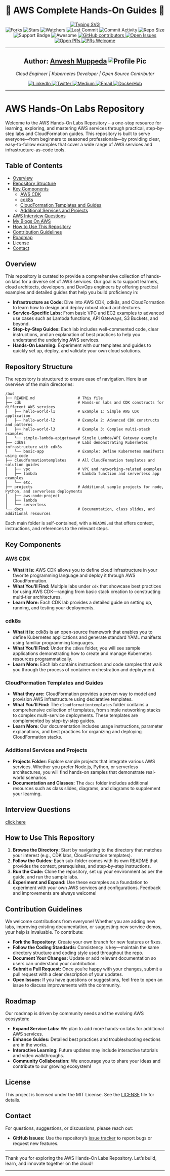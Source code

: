 <div align="center"> 
  <h1>🚀 AWS Complete Hands‑On Guides 🌟</h1>
  
  <a href="https://github.com/anveshmuppeda/aws">
    <img src="https://readme-typing-svg.demolab.com?font=italic&weight=700&size=18&duration=4000&pause=1500&color=FF9900&center=true&width=600&lines=Learn+AWS+with+hands-on+guides+and+real+projects." alt="Typing SVG" />
  </a>  

  <br/>

  <!-- GitHub Repo Shields -->
  <img src="https://img.shields.io/github/forks/anveshmuppeda/aws" alt="Forks"/>
  <img src="https://img.shields.io/github/stars/anveshmuppeda/aws" alt="Stars"/>
  <img src="https://img.shields.io/github/watchers/anveshmuppeda/aws" alt="Watchers"/>
  <img src="https://img.shields.io/github/last-commit/anveshmuppeda/aws" alt="Last Commit"/>
  <img src="https://img.shields.io/github/commit-activity/m/anveshmuppeda/aws" alt="Commit Activity"/>
  <img src="https://img.shields.io/github/repo-size/anveshmuppeda/aws" alt="Repo Size"/>
  <img src="https://img.shields.io/static/v1?label=Support&message=If%20Useful&style=flat&color=BC4E99" alt="Support Badge"/>


  <img src="https://awesome.re/badge.svg" alt="Awesome"/>
  <a href="https://github.com/anveshmuppeda/aws/graphs/contributors">
    <img src="https://img.shields.io/github/contributors/anveshmuppeda/aws" alt="GitHub contributors"/>
  </a>
  <a href="https://github.com/anveshmuppeda/aws/issues">
    <img src="https://img.shields.io/github/issues/anveshmuppeda/aws" alt="Open Issues"/>
  </a>
  <a href="https://github.com/anveshmuppeda/aws/pulls">
    <img src="https://img.shields.io/github/issues-pr-raw/anveshmuppeda/aws" alt="Open PRs"/>
  </a>
  <a href="https://github.com/anveshmuppeda/aws/pulls">
    <img src="https://img.shields.io/badge/PRs-welcome-brightgreen.svg?style=flat-square" alt="PRs Welcome"/>
  </a>
</div>

---

<div align="center">
  <h2><b>Author: <a href="https://github.com/anveshmuppeda">Anvesh Muppeda</a> 
    <img src="https://avatars.githubusercontent.com/u/115966808?v=4&s=20" alt="Profile Pic"/></b>
  </h2>
  <p><i>Cloud Engineer | Kubernetes Developer | Open Source Contributor</i></p>

  <!-- Social Media Badges -->
  <a href="https://www.linkedin.com/in/anveshmuppeda/">
    <img src="https://img.shields.io/badge/LinkedIn-Connect-blue?logo=linkedin&style=flat" alt="LinkedIn"/>
  </a>
  <a href="https://twitter.com/Anvesh66743877">
    <img src="https://img.shields.io/badge/Twitter-Follow-blue?logo=twitter&style=flat" alt="Twitter"/>
  </a>
  <a href="https://medium.com/@muppedaanvesh">
    <img src="https://img.shields.io/badge/Medium-Blog-black?logo=medium&style=flat" alt="Medium"/>
  </a>
  <a href="mailto:muppedaanvesh@gmail.com">
    <img src="https://img.shields.io/badge/Email-Contact%20Me-red?logo=gmail&style=flat" alt="Email"/>
  </a>
  <a href="https://hub.docker.com/u/anvesh35">
    <img src="https://img.shields.io/badge/DockerHub-Profile-blue?logo=docker&style=flat" alt="DockerHub"/>
  </a>
</div>

---
# AWS Hands-On Labs Repository

Welcome to the AWS Hands-On Labs Repository – a one-stop resource for learning, exploring, and mastering AWS services through practical, step-by-step labs and CloudFormation guides. This repository is built to serve everyone—from beginners to seasoned professionals—by providing clear, easy-to-follow examples that cover a wide range of AWS services and infrastructure-as-code tools.

## Table of Contents

- [Overview](#overview)
- [Repository Structure](#repository-structure)
- [Key Components](#key-components)
  - [AWS CDK](#aws-cdk)
  - [cdk8s](#cdk8s)
  - [CloudFormation Templates and Guides](#cloudformation-templates-and-guides)
  - [Additional Services and Projects](#additional-services-and-projects)
- [AWS Interview Questions](#awsinterviewquestions)
- [My Blogs On AWS](#my-blogs-on-aws)
- [How to Use This Repository](#how-to-use-this-repository)
- [Contribution Guidelines](#contribution-guidelines)
- [Roadmap](#roadmap)
- [License](#license)
- [Contact](#contact)

## Overview

This repository is curated to provide a comprehensive collection of hands-on labs for a diverse set of AWS services. Our goal is to support learners, cloud architects, developers, and DevOps engineers by offering practical examples and detailed guides that help you build proficiency in:
- **Infrastructure as Code:** Dive into AWS CDK, cdk8s, and CloudFormation to learn how to design and deploy robust cloud architectures.
- **Service-Specific Labs:** From basic VPC and EC2 examples to advanced use cases such as Lambda functions, API Gateways, S3 Buckets, and beyond.
- **Step-by-Step Guides:** Each lab includes well-commented code, clear instructions, and an explanation of best practices to help you understand the underlying AWS services.
- **Hands-On Learning:** Experiment with our templates and guides to quickly set up, deploy, and validate your own cloud solutions.

## Repository Structure

The repository is structured to ensure ease of navigation. Here is an overview of the main directories:

```
/aws
├── README.md                   # This file
├── cdk                         # Hands-on labs and CDK constructs for different AWS services
│   ├── hello-world-l1          # Example 1: Simple AWS CDK application
│   ├── hello-world-l2          # Example 2: Advanced CDK constructs and patterns
│   ├── hello-world-l3          # Example 3: Complex multi-stack examples
│   └── simple-lambda-apigateway# Single Lambda/API Gateway example
├── cdk8s                       # Labs demonstrating Kubernetes infrastructure with cdk8s
│   └── basic-app               # Example: Define Kubernetes manifests using code
├── cloudformationtemplates     # All CloudFormation templates and solution guides
│   ├── vpc                     # VPC and networking-related examples
│   ├── lambda                  # Lambda function and serverless app examples
│   └── etc.
├── projects                    # Additional sample projects for node, Python, and serverless deployments
│   ├── aws-node-project
│   ├── lambda
│   └── serverless
└── docs                        # Documentation, class slides, and additional resources
```

Each main folder is self-contained, with a `README.md` that offers context, instructions, and references to the relevant steps.

## Key Components

### AWS CDK

- **What it is:** AWS CDK allows you to define cloud infrastructure in your favorite programming language and deploy it through AWS CloudFormation.
- **What You’ll Find:** Multiple labs under `cdk` that showcase best practices for using AWS CDK—ranging from basic stack creation to constructing multi-tier architectures.
- **Learn More:** Each CDK lab provides a detailed guide on setting up, running, and testing your deployments.

### cdk8s

- **What it is:** cdk8s is an open-source framework that enables you to define Kubernetes applications and generate standard YAML manifests using familiar programming languages.
- **What You’ll Find:** Under the `cdk8s` folder, you will see sample applications demonstrating how to create and manage Kubernetes resources programmatically.
- **Learn More:** Each lab contains instructions and code samples that walk you through the process of container orchestration and deployment.

### CloudFormation Templates and Guides

- **What they are:** CloudFormation provides a proven way to model and provision AWS infrastructure using declarative templates.
- **What You’ll Find:** The `cloudformationtemplates` folder contains a comprehensive collection of templates, from simple networking stacks to complex multi-service deployments. These templates are complemented by step-by-step guides.
- **Learn More:** Our documentation includes usage instructions, parameter explanations, and best practices for organizing and deploying CloudFormation stacks.

### Additional Services and Projects

- **Projects Folder:** Explore sample projects that integrate various AWS services. Whether you prefer Node.js, Python, or serverless architectures, you will find hands-on samples that demonstrate real-world scenarios.
- **Documentation and Classes:** The `docs` folder includes additional resources such as class slides, diagrams, and diagrams to supplement your learning.


## Interview Questions
[click here](./qa/README.md)


## How to Use This Repository

1. **Browse the Directory:** Start by navigating to the directory that matches your interest (e.g., CDK labs, CloudFormation templates).
2. **Follow the Guides:** Each sub-folder comes with its own README that provides the context, prerequisites, and step-by-step instructions.
3. **Run the Code:** Clone the repository, set up your environment as per the guide, and run the sample labs.
4. **Experiment and Expand:** Use these examples as a foundation to experiment with your own AWS services and configurations. Feedback and improvements are always welcome!

## Contribution Guidelines

We welcome contributions from everyone! Whether you are adding new labs, improving existing documentation, or suggesting new service demos, your help is invaluable. To contribute:

- **Fork the Repository:** Create your own branch for new features or fixes.
- **Follow the Coding Standards:** Consistency is key—maintain the same directory structure and coding style used throughout the repo.
- **Document Your Changes:** Update or add relevant documentation so users can understand your contribution.
- **Submit a Pull Request:** Once you’re happy with your changes, submit a pull request with a clear description of your updates.
- **Open Issues:** If you have questions or suggestions, feel free to open an issue to discuss improvements with the community.

## Roadmap

Our roadmap is driven by community needs and the evolving AWS ecosystem:
- **Expand Service Labs:** We plan to add more hands-on labs for additional AWS services.
- **Enhance Guides:** Detailed best practices and troubleshooting sections are in the works.
- **Interactive Learning:** Future updates may include interactive tutorials and video walkthroughs.
- **Community Collaboration:** We encourage you to share your ideas and contribute to our growing ecosystem!

## License

This project is licensed under the MIT License. See the [LICENSE](./LICENSE) file for details.

## Contact

For questions, suggestions, or discussions, please reach out:
- **GitHub Issues:** Use the repository’s [issue tracker](https://github.com/anveshmuppeda/aws/issues) to report bugs or request new features.

---

Thank you for exploring the AWS Hands-On Labs Repository. Let’s build, learn, and innovate together on the cloud!

---
